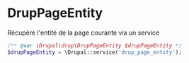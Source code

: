 # DrupPageEntity

Récupère l'entité de la page courante via un service

``` php
/** @var \Drupal\drup\DrupPageEntity $drupPageEntity */
$drupPageEntity = \Drupal::service('drup_page_entity');
```